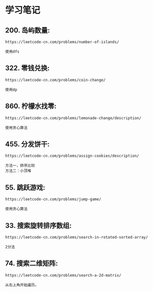 # 学习笔记


## 200. 岛屿数量:

    https://leetcode-cn.com/problems/number-of-islands/
    
    使用dfs
    
## 322. 零钱兑换:

    https://leetcode-cn.com/problems/coin-change/
    
    使用dp
    
## 860. 柠檬水找零:

    https://leetcode-cn.com/problems/lemonade-change/description/
    
    使用贪心算法
    
## 455. 分发饼干:

    https://leetcode-cn.com/problems/assign-cookies/description/
    
    方法一，排序比较
    方法二：小顶堆
    
## 55. 跳跃游戏:

    https://leetcode-cn.com/problems/jump-game/
    
    使用贪心算法
    
## 33. 搜索旋转排序数组:

    https://leetcode-cn.com/problems/search-in-rotated-sorted-array/
    
    2分法
    
## 74. 搜索二维矩阵:

    https://leetcode-cn.com/problems/search-a-2d-matrix/
    
    从右上角开始遍历。